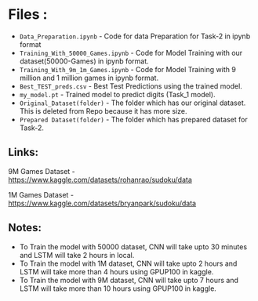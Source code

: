 # Files :

- `Data_Preparation.ipynb` - Code for data Preparation for Task-2 in ipynb format
- `Training_With_50000_Games.ipynb` - Code for Model Training with our dataset(50000-Games) in ipynb format.
- `Training_With_9m_1m_Games.ipynb` - Code for Model Training with 9 million and 1 million games in ipynb format.
- `Best_TEST_preds.csv` - Best Test Predictions using the trained model.
- `my_model.pt` - Trained model to predict digits (Task_1 model).
- `Original_Dataset(folder)` - The folder which has our original dataset. This is deleted from Repo because it has more size.
- `Prepared Dataset(folder)` - The folder which has prepared dataset for Task-2.


## Links: 

9M Games Dataset - https://www.kaggle.com/datasets/rohanrao/sudoku/data

1M Games Dataset - https://www.kaggle.com/datasets/bryanpark/sudoku/data

## Notes: 
- To Train the model with 50000 dataset, CNN will take upto 30 minutes and LSTM will take 2 hours in local.
- To Train the model with 1M dataset, CNN will take upto 2 hours and LSTM will take more than 4 hours using GPUP100 in kaggle.
- To Train the model with 9M dataset, CNN will take upto 7 hours and LSTM will take more than 10 hours using GPUP100 in kaggle.

